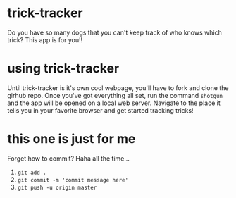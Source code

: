 # trick-tracker
Do you have so many dogs that you can't keep track of who knows which trick? This app is for you!!

# using trick-tracker
Until trick-tracker is it's own cool webpage, you'll have to fork and clone the girhub repo. Once you've got everything all set, run the command `shotgun` and the app will be opened on a local web server. Navigate to the place it tells you in your favorite browser and get started tracking tricks!

# this one is just for me
Forget how to commit? Haha all the time...
1. `git add .`
2. `git commit -m 'commit message here'`
3. `git push -u origin master`
